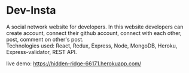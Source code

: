 # Dev-Insta
A social network website for developers. In this website developers can create account, connect their github account, connect with each other, post, comment on other's post. &nbsp; <br>
Technologies used: React, Redux, Express, Node, MongoDB, Heroku, Express-validator, REST API.


live demo: https://hidden-ridge-66171.herokuapp.com/

